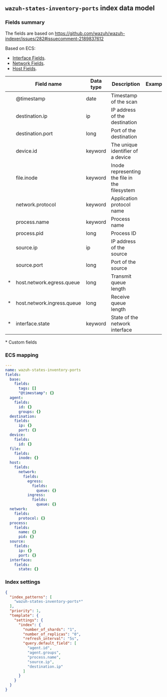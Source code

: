## `wazuh-states-inventory-ports` index data model

### Fields summary

The fields are based on https://github.com/wazuh/wazuh-indexer/issues/282#issuecomment-2189837612

Based on ECS:

-   [Interface Fields](https://www.elastic.co/guide/en/ecs/current/ecs-interface.html).
-   [Network Fields](https://www.elastic.co/guide/en/ecs/current/ecs-network.html).
-   [Host Fields](https://www.elastic.co/guide/en/ecs/current/ecs-host.html).

|     | Field name                 | Data type | Description                                   | Example |
| --- | -------------------------- | --------- | --------------------------------------------- | ------- |
|     | @timestamp                 | date      | Timestamp of the scan                         |         |
|     | destination.ip             | ip        | IP address of the destination                 |         |
|     | destination.port           | long      | Port of the destination                       |         |
|     | device.id                  | keyword   | The unique identifier of a device             |         |
|     | file.inode                 | keyword   | Inode representing the file in the filesystem |         |
|     | network.protocol           | keyword   | Application protocol name                     |         |
|     | process.name               | keyword   | Process name                                  |         |
|     | process.pid                | long      | Process ID                                    |         |
|     | source.ip                  | ip        | IP address of the source                      |         |
|     | source.port                | long      | Port of the source                            |         |
| *   | host.network.egress.queue  | long      | Transmit queue length                         |         |
| *   | host.network.ingress.queue | long      | Receive queue length                          |         |
| *   | interface.state            | keyword   | State of the network interface                |         |

\* Custom fields


### ECS mapping

```yml
---
name: wazuh-states-inventory-ports
fields:
  base:
    fields:
      tags: []
      "@timestamp": {}
  agent:
    fields:
      id: {}
      groups: {}
  destination:
    fields:
      ip: {}
      port: {}
  device:
    fields:
      id: {}
  file:
    fields:
      inode: {}
  host:
    fields:
      network:
        fields:
          egress:
            fields:
              queue: {}
          ingress:
            fields:
              queue: {}
  network:
    fields:
      protocol: {}
  process:
    fields:
      name: {}
      pid: {}
  source:
    fields:
      ip: {}
      port: {}
  interface:
    fields:
      state: {}

```

### Index settings

```json
{
  "index_patterns": [
    "wazuh-states-inventory-ports*"
  ],
  "priority": 1,
  "template": {
    "settings": {
      "index": {
        "number_of_shards": "1",
        "number_of_replicas": "0",
        "refresh_interval": "5s",
        "query.default_field": [
          "agent.id",
          "agent.groups",
          "process.name",
          "source.ip",
          "destination.ip"
        ]
      }
    }
  }
}
```
